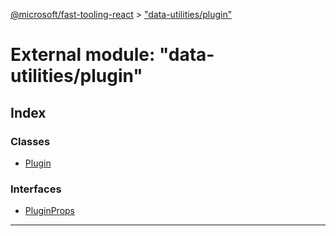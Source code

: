 [@microsoft/fast-tooling-react](../README.md) > ["data-utilities/plugin"](../modules/_data_utilities_plugin_.md)

# External module: "data-utilities/plugin"

## Index

### Classes

* [Plugin](../classes/_data_utilities_plugin_.plugin.md)

### Interfaces

* [PluginProps](../interfaces/_data_utilities_plugin_.pluginprops.md)

---

